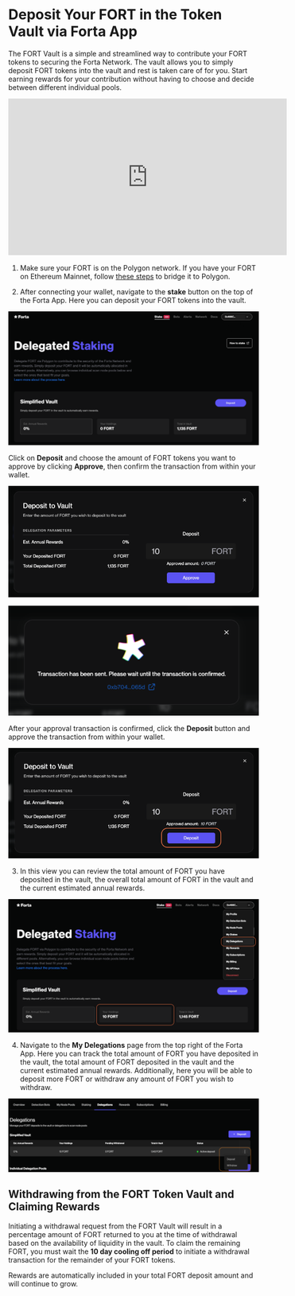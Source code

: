# Deposit Your FORT in the Token Vault via Forta App

The FORT Vault is a simple and streamlined way to contribute your FORT tokens to securing the Forta Network. The vault allows you to simply deposit FORT tokens into the vault and rest is taken care of for you. Start earning rewards for your contribution without having to choose and decide between different individual pools. 

<iframe width="560" height="315" src="https://www.youtube.com/embed/MWCCNRk5IbQ” title="YouTube video player" frameborder="0" allow="accelerometer; autoplay; clipboard-write; encrypted-media; gyroscope; picture-in-picture; web-share" allowfullscreen></iframe>

1. Make sure your FORT is on the Polygon network. If you have your FORT on Ethereum Mainnet, follow [these steps](https://docs.forta.network/en/latest/bridging-fort/) to bridge it to Polygon. 

2. After connecting your wallet, navigate to the **stake** button on the top of the Forta App. Here you can deposit your FORT tokens into the vault. 

![DEPOSIT 1](./vaultdeposit1.png)

Click on **Deposit** and choose the amount of FORT tokens you want to approve by clicking **Approve**, then confirm the transaction from within your wallet. 

![DEPOSIT 2](./vaultdeposit2.png)

![DEPOSIT 3](./vaultdeposit3.png)

After your approval transaction is confirmed, click the **Deposit** button and approve the transaction from within your wallet. 

![DEPOSIT 4](./vaultdeposit4.png)

3. In this view you can review the total amount of FORT you have deposited in the vault, the overall total amount of FORT in the vault and the current estimated annual rewards. 

![DEPOSIT 5](./vaultdeposit5.png)

4. Navigate to the **My Delegations** page from the top right of the Forta App. Here you can track the total amount of FORT you have deposited in the vault, the total amount of FORT deposited in the vault and the current estimated annual rewards. Additionally, here you will be able to deposit more FORT or withdraw any amount of FORT you wish to withdraw. 
	
![DEPOSIT 6](./vaultdeposit6.png)

## Withdrawing from the FORT Token Vault and Claiming Rewards

Initiating a withdrawal request from the FORT Vault will result in a percentage amount of FORT returned to you at the time of withdrawal based on the availability of liquidity in the vault. To claim the remaining FORT, you must wait the **10 day cooling off period** to initiate a withdrawal transaction for the remainder of your FORT tokens. 

Rewards are automatically included in your total FORT deposit amount and will continue to grow.  
